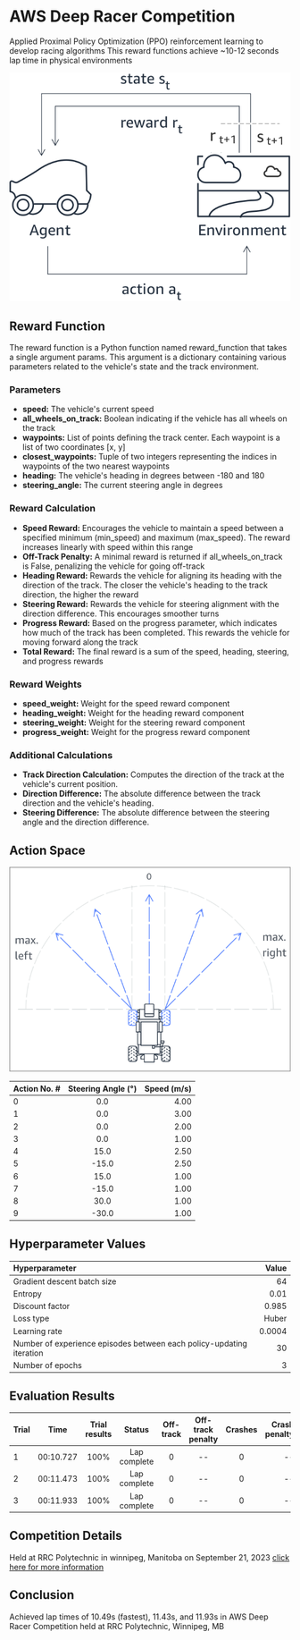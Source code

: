 # AWS Deep Racer Competition

Applied Proximal Policy Optimization (PPO) reinforcement learning to develop racing algorithms
This reward functions achieve ~10-12 seconds lap time in physical environments

![Agent Environment](images/agent_environment.png)

## Reward Function

The reward function is a Python function named reward_function that takes a single argument params. 
This argument is a dictionary containing various parameters related to the vehicle's state and the track environment.

### Parameters

- **speed:**               The vehicle's current speed
- **all_wheels_on_track:** Boolean indicating if the vehicle has all wheels on the track
- **waypoints:**           List of points defining the track center. Each waypoint is a list of two coordinates [x, y]
- **closest_waypoints:**   Tuple of two integers representing the indices in waypoints of the two nearest waypoints
- **heading:**             The vehicle's heading in degrees between -180 and 180
- **steering_angle:**      The current steering angle in degrees

### Reward Calculation

- **Speed Reward:**      Encourages the vehicle to maintain a speed between a specified minimum (min_speed) and maximum (max_speed). The reward increases linearly with speed within this range
- **Off-Track Penalty:** A minimal reward is returned if all_wheels_on_track is False, penalizing the vehicle for going off-track
- **Heading Reward:**    Rewards the vehicle for aligning its heading with the direction of the track. The closer the vehicle's heading to the track direction, the higher the reward
- **Steering Reward:**   Rewards the vehicle for steering alignment with the direction difference. This encourages smoother turns
- **Progress Reward:**   Based on the progress parameter, which indicates how much of the track has been completed. This rewards the vehicle for moving forward along the track
- **Total Reward:**      The final reward is a sum of the speed, heading, steering, and progress rewards

### Reward Weights

- **speed_weight:**    Weight for the speed reward component
- **heading_weight:**  Weight for the heading reward component
- **steering_weight:** Weight for the steering reward component
- **progress_weight:** Weight for the progress reward component

### Additional Calculations

- **Track Direction Calculation:** Computes the direction of the track at the vehicle's current position.
- **Direction Difference:**        The absolute difference between the track direction and the vehicle's heading.
- **Steering Difference:**         The absolute difference between the steering angle and the direction difference.

## Action Space

![Action Space](images/action_space.png)

| Action No. #| Steering Angle (°) | Speed (m/s)|
| :---------- | :-----------:      | ----------:|
| 0           | 0.0                | 4.00       |
| 1           | 0.0                | 3.00       |
| 2           | 0.0                | 2.00       |
| 3           | 0.0                | 1.00       |
| 4           | 15.0               | 2.50       |
| 5           | -15.0              | 2.50       |
| 6           | 15.0               | 1.00       |
| 7           | -15.0              | 1.00       |
| 8           | 30.0               | 1.00       |
| 9           | -30.0              | 1.00       |

## Hyperparameter Values

| Hyperparameter                                                       | Value  |
| :----------                                                          | ------:|
| Gradient descent batch size                                          | 64     |
| Entropy                                                              | 0.01   |
| Discount factor                                                      | 0.985  |
| Loss type                                                            | Huber  |
| Learning rate                                                        | 0.0004 |
| Number of experience episodes between each policy-updating iteration | 30     |
| Number of epochs                                                     | 3      |

## Evaluation Results

| Trial |     Time    | Trial results |   Status      |    Off-track | Off-track penalty |  Crashes |  Crash penalty |
| :---- | :-----:     | :---------:   | :-----------: | :-----------:|:---------------:  |:-------: |---------------:|
| 1     | 00:10.727   |100%           |  Lap complete |  0           | --                | 0        | --             |
| 2     | 00:11.473   | 100%          |  Lap complete |  0           | --                | 0        | --             |
| 3     | 00:11.933   | 100%          |  Lap complete |  0           | --                | 0        | --             |

## Competition Details

Held at RRC Polytechnic in winnipeg, Manitoba on September 21, 2023
[click here for more information](https://winnipeg.ctvnews.ca/why-rrc-polytech-students-are-racing-miniature-cars-1.6573439)

## Conclusion

Achieved lap times of 10.49s (fastest), 11.43s, and 11.93s in AWS Deep Racer Competition held at RRC Polytechnic, Winnipeg, MB
